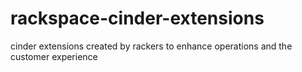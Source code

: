 rackspace-cinder-extensions
===========================

cinder extensions created by rackers to enhance operations and the customer experience
